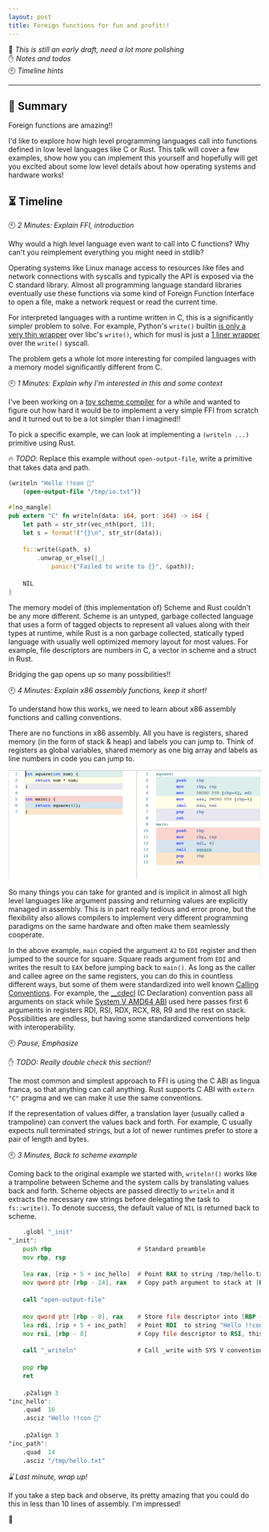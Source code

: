 ```yaml
---
layout: post
title: Foreign functions for fun and profit!!
---
```


📣 _This is still an early draft, need a lot more polishing_ <br/>
✋ _Notes and todos_ <br/>
🕙 _Timeline hints_ <br/>

---

## 🎡 Summary

Foreign functions are amazing!!

I'd like to explore how high level programming languages call into functions
defined in low level languages like C or Rust. This talk will cover a few
examples, show how you can implement this yourself and hopefully will get you
excited about some low level details about how operating systems and hardware
works!

## ⏳ Timeline

🕙 _2 Minutes: Explain FFI, introduction_

Why would a high level language even want to call into C functions? Why can't
you reimplement everything you might need in stdlib?

Operating systems like Linux manage access to resources like files and network
connections with syscalls and typically the API is exposed via the C standard
library. Almost all programming language standard libraries eventually use these
functions via some kind of Foreign Function Interface to open a file, make a
network request or read the current time.

For interpreted languages with a runtime written in C, this is a significantly
simpler problem to solve. For example, Python's `write()` builtin [is only a
very thin wrapper][py3] over libc's `write()`, which for musl is just a [1 liner
wrapper][musl] over the `write()` syscall.

The problem gets a whole lot more interesting for compiled languages with a
memory model significantly different from C.

🕙 _1 Minutes: Explain why I'm interested in this and some context_

I've been working on a [toy scheme compiler][inc] for a while and wanted to
figure out how hard it would be to implement a very simple FFI from scratch and
it turned out to be a lot simpler than I imagined!!

To pick a specific example, we can look at implementing a `(writeln ...)`
primitive using Rust.

🔥 *TODO*: Replace this example without `open-output-file`, write a primitive
that takes data and path.

```scheme
(writeln "Hello !!con 👋"
    (open-output-file "/tmp/io.txt"))
```

```rust
#[no_mangle]
pub extern "C" fn writeln(data: i64, port: i64) -> i64 {
    let path = str_str(vec_nth(port, 1));
    let s = format!("{}\n", str_str(data));

    fs::write(&path, s)
        .unwrap_or_else(|_|
            panic!("Failed to write to {}", &path));

    NIL
}
```

The memory model of (this implementation of) Scheme and Rust couldn't be any
more different. Scheme is an untyped, garbage collected language that uses a
form of tagged objects to represent all values along with their types at
runtime, while Rust is a non garbage collected, statically typed language with
usually well optimized memory layout for most values. For example, file
descriptors are numbers in C, a vector in scheme and a struct in Rust.

Bridging the gap opens up so many possibilities!!

🕙 _4 Minutes: Explain x86 assembly functions, keep it short!_

To understand how this works, we need to learn about x86 assembly functions and
calling conventions.

There are no functions in x86 assembly. All you have is registers, shared memory
(in the form of stack & heap) and labels you can jump to. Think of registers as
global variables, shared memory as one big array and labels as line numbers in
code you can jump to.

![Side by side comparison of a very simple function in C and asm; thanks Godbolt](./square.png)

So many things you can take for granted and is implicit in almost all high level
languages like argument passing and returning values are explicitly managed in
assembly. This is in part really tedious and error prone, but the flexibility
also allows compilers to implement very different programming paradigms on the
same hardware and often make them seamlessly cooperate.

In the above example, `main` copied the argument `42` to `EDI` register and then
jumped to the source for square. Square reads argument from `EDI` and writes the
result to `EAX` before jumping back to `main()`. As long as the caller and
callee agree on the same registers, you can do this in countless different ways,
but some of them were standardized into well known [Calling Conventions][cc].
For example, the [__cdecl][cdecl] (C Declaration) convention pass all arguments
on stack while [System V AMD64 ABI][sysv] used here passes first 6 arguments in
registers RDI, RSI, RDX, RCX, R8, R9 and the rest on stack. Possibilities are
endless, but having some standardized conventions help with interoperability.

🕙 _Pause, Emphasize_

✋ _TODO: Really double check this section!!_

The most common and simplest approach to FFI is using the C ABI as lingua
franca, so that anything can call anything. Rust supports C ABI with `extern
"C"` pragma and we can make it use the same conventions.

If the representation of values differ, a translation layer (usually called a
trampoline) can convert the values back and forth. For example, C usually
expects null terminated strings, but a lot of newer runtimes prefer to store a
pair of length and bytes.

🕙 _3 Minutes, Back to scheme example_

Coming back to the original example we started with, `writeln!()` works like a
trampoline between Scheme and the system calls by translating values back and
forth. Scheme objects are passed directly to `writeln` and it extracts the
necessary raw strings before delegating the task to `fs::write()`. To denote
success, the default value of `NIL` is returned back to scheme.


```asm
    .globl "_init"
"_init":
    push rbp                        # Standard preamble
    mov rbp, rsp

    lea rax, [rip + 5 + inc_hello]  # Point RAX to string /tmp/hello.txt
    mov qword ptr [rbp - 24], rax   # Copy path argument to stack at [RBP - 24]

    call "open-output-file"

    mov qword ptr [rbp - 8], rax    # Store file descriptor into [RBP - 8]
    lea rdi, [rip + 5 + inc_path]   # Point RDI  to string "Hello !!con 👋",  this is arg 1
    mov rsi, [rbp - 8]              # Copy file descriptor to RSI, this is arg 2

    call "_writeln"                 # Call _write with SYS V convention

    pop rbp
    ret

    .p2align 3
"inc_hello":
    .quad  16
    .asciz "Hello !!con 👋"

    .p2align 3
"inc_path":
    .quad  14
    .asciz "/tmp/hello.txt"
```

_⌛ Last minute, wrap up!_

If you take a step back and observe, its pretty amazing that you could do this
in less than 10 lines of assembly. I'm impressed!

👏

[cc]: https://docs.microsoft.com/en-us/cpp/cpp/argument-passing-and-naming-conventions?view=vs-2019
[cdecl]: https://en.wikipedia.org/wiki/X86_calling_conventions#cdecl
[go]: https://github.com/golang/go/blob/master/src/syscall/zsyscall_linux_amd64.go#L907-L920
[musl]: https://git.musl-libc.org/cgit/musl/tree/src/unistd/write.c
[py3]: https://github.com/python/cpython/blob/03a8a56faca0c1851051269e3517d70cbce830b7/Python/fileutils.c#L1555-L1583
[rust abi]: https://gankra.github.io/blah/rust-layouts-and-abis
[sysv]: https://en.wikipedia.org/wiki/X86_calling_conventions#System_V_AMD64_ABI
[inc]: https://github.com/jaseemabid/inc/

